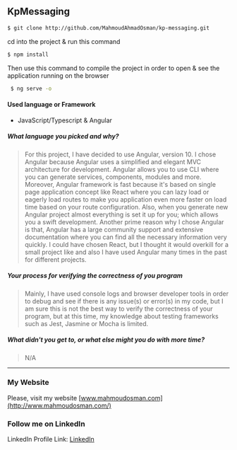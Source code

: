 ## KpMessaging

```bash
$ git clone http://github.com/MahmoudAhmadOsman/kp-messaging.git
```

 cd into the project & run this command
```bash
$ npm install    
```
Then use this command to compile the project in order to open & see the application running on the browser

```bash
 $ ng serve -o    
```


#### Used language or Framework
 - JavaScript/Typescript & Angular



##### What language you picked and why?
>  For this project, I have decided to use Angular, version 10. I chose Angular because Angular uses a simplified and elegant MVC architecture for development. Angular allows you to use CLI where you can generate services, components, modules and more. Moreover, Angular framework is fast because it's based on single page application concept like React where you can lazy load or eagerly load routes to make you application even more faster on load time based on your route configuration. Also, when you generate new Angular project almost everything is set it up for you; which allows you a swift development. Another prime reason why I chose Angular is that, Angular has a large community support and extensive documentation where you can find all the necessary information very quickly.  I could have chosen React, but I thought it would overkill for a small project like and also I have used Angular many times in the past for different projects.
>  
##### Your process for verifying the correctness of you program
> Mainly, I have used console logs and browser developer tools in order to debug and see if there is any issue(s) or error(s) in my code, but I am sure this is not the best way to verify the correctness of your program, but at this time, my knowledge about testing frameworks such as Jest, Jasmine or Mocha is limited.  
##### What didn't you get to, or what else might you do with more time?
> N/A




________________________________________________________

### My Website

Please, visit my website
[www.mahmoudosman.com](http://www.mahmoudosman.com/)


### Follow me on LinkedIn

LinkedIn Profile Link: [LinkedIn](https://www.linkedin.com/in/mahmoudaoman/) 
